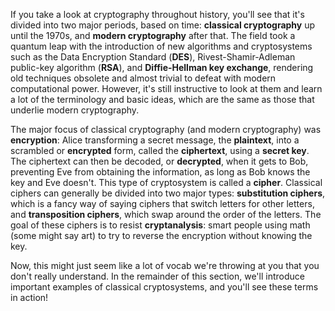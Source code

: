 If you take a look at cryptography throughout history, you'll see that it's divided into two major periods, based on time: **classical cryptography** up until the 1970s, and **modern cryptography** after that. The field took a quantum leap with the introduction of new algorithms and cryptosystems such as the Data Encryption Standard (**DES**), Rivest-Shamir-Adleman public-key algorithm (**RSA**), and **Diffie-Hellman key exchange**, rendering old techniques obsolete and almost trivial to defeat with modern computational power. However, it's still instructive to look at them and learn a lot of the terminology and basic ideas, which are the same as those that underlie modern cryptography.

The major focus of classical cryptography (and modern cryptography) was **encryption**: Alice transforming a secret message, the **plaintext**, into a scrambled or **encrypted** form, called the **ciphertext**, using a **secret key**. The ciphertext can then be decoded, or **decrypted**, when it gets to Bob, preventing Eve from obtaining the information, as long as Bob knows the key and Eve doesn't. This type of cryptosystem is called a **cipher**. Classical ciphers can generally be divided into two major types: **substitution ciphers**, which is a fancy way of saying ciphers that switch letters for other letters, and **transposition ciphers**, which swap around the order of the letters. The goal of these ciphers is to resist **cryptanalysis**: smart people using math (some might say art) to try to reverse the encryption without knowing the key.

Now, this might just seem like a lot of vocab we're throwing at you that you don't really understand. In the remainder of this section, we'll introduce important examples of classical cryptosystems, and you'll see these terms in action!